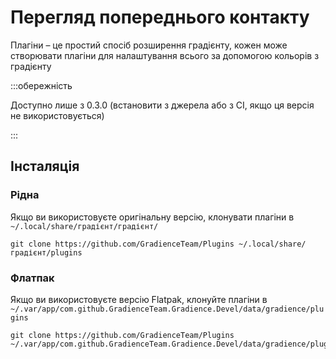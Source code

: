 # Перегляд попереднього контакту

Плагіни – це простий спосіб розширення градієнту, кожен може створювати плагіни для налаштування всього за допомогою кольорів з градієнту

:::обережність

Доступно лише з 0.3.0 (встановити з джерела або з CI, якщо ця версія не використовується)

:::


## Інсталяція

### Рідна

Якщо ви використовуєте оригінальну версію, клонувати плагіни в `~/.local/share/градієнт/градієнт/`

```shell
git clone https://github.com/GradienceTeam/Plugins ~/.local/share/градієнт/plugins
```


### Флатпак

Якщо ви використовуєте версію Flatpak, клонуйте плагіни в `~/.var/app/com.github.GradienceTeam.Gradience.Devel/data/gradience/plugins`

```shell
git clone https://github.com/GradienceTeam/Plugins ~/.var/app/com.github.GradienceTeam.Gradience.Devel/data/gradience/plugins
```

